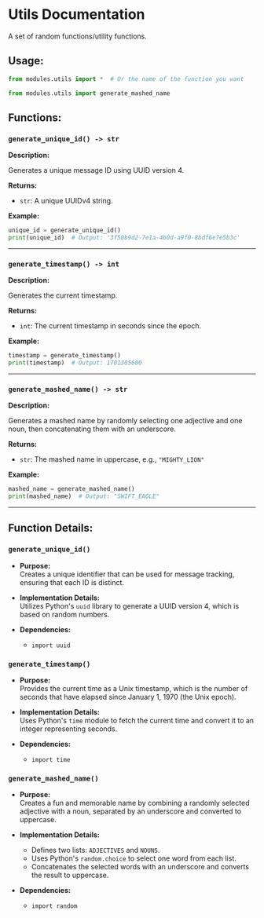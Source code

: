 # Utils Documentation

A set of random functions/utility functions.

## Usage:

```python
from modules.utils import *  # Or the name of the function you want

from modules.utils import generate_mashed_name
```

## Functions:

### `generate_unique_id() -> str`

**Description:**

Generates a unique message ID using UUID version 4.

**Returns:**

- `str`: A unique UUIDv4 string.

**Example:**

```python
unique_id = generate_unique_id()
print(unique_id)  # Output: '3f50b9d2-7e1a-4b0d-a9f0-8bdf6e7e5b3c'
```

---

### `generate_timestamp() -> int`

**Description:**

Generates the current timestamp.

**Returns:**

- `int`: The current timestamp in seconds since the epoch.

**Example:**

```python
timestamp = generate_timestamp()
print(timestamp)  # Output: 1701305600
```

---

### `generate_mashed_name() -> str`

**Description:**

Generates a mashed name by randomly selecting one adjective and one noun, then concatenating them with an underscore.

**Returns:**

- `str`: The mashed name in uppercase, e.g., `"MIGHTY_LION"`

**Example:**

```python
mashed_name = generate_mashed_name()
print(mashed_name)  # Output: "SWIFT_EAGLE"
```

---

## Function Details:

### `generate_unique_id()`

- **Purpose:**  
  Creates a unique identifier that can be used for message tracking, ensuring that each ID is distinct.

- **Implementation Details:**  
  Utilizes Python's `uuid` library to generate a UUID version 4, which is based on random numbers.

- **Dependencies:**  
  - `import uuid`

### `generate_timestamp()`

- **Purpose:**  
  Provides the current time as a Unix timestamp, which is the number of seconds that have elapsed since January 1, 1970 (the Unix epoch).

- **Implementation Details:**  
  Uses Python's `time` module to fetch the current time and convert it to an integer representing seconds.

- **Dependencies:**  
  - `import time`

### `generate_mashed_name()`

- **Purpose:**  
  Creates a fun and memorable name by combining a randomly selected adjective with a noun, separated by an underscore and converted to uppercase.

- **Implementation Details:**  
  - Defines two lists: `ADJECTIVES` and `NOUNS`.
  - Uses Python's `random.choice` to select one word from each list.
  - Concatenates the selected words with an underscore and converts the result to uppercase.

- **Dependencies:**  
  - `import random`
